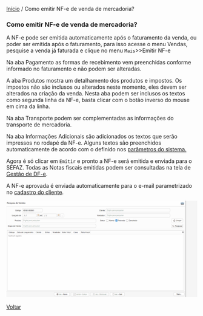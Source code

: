[Início](index.md) / Como emitir NF-e de venda de mercadoria?

### Como emitir NF-e de venda de mercadoria?



A NF-e pode ser emitida automaticamente após o faturamento da venda, ou poder ser emitida após o faturamento, para isso acesse o menu Vendas, pesquise a venda já faturada e clique no menu `Mais`>>Emitir NF-e

Na aba Pagamento as formas de recebimento vem preenchidas conforme informado no faturamento e não podem ser alteradas. 

A aba Produtos mostra um detalhamento dos produtos e impostos. Os impostos não são inclusos ou alterados neste momento, eles devem ser alterados na criação da venda. Nesta aba podem ser inclusos os textos como segunda linha da NF-e, basta clicar com o botão inverso do mouse em cima da linha.

Na  aba Transporte podem ser complementadas as informações do transporte de mercadoria.

Na aba Informações Adicionais  são adicionados os textos que serão impressos no rodapé da NF-e. Alguns textos são preenchidos automaticamente de acordo com o definido nos [parâmetros do sistema.](sistema_parametrizacao.md) 

Agora é só clicar em `Emitir` e pronto a NF-e será emitida e enviada para o SEFAZ. Todas as Notas fiscais emitidas podem ser consultadas na tela de [Gestão de DF-e](gestao_fiscal_gestao_dfe.md).

A NF-e aprovada é enviada automaticamente para o e-mail parametrizado no [cadastro do cliente](vendas_cliente.md).



![](images/como_fazer_faturar__venda_nfe.gif)





[Voltar](index.md)

